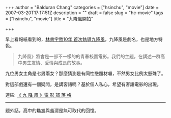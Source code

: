 +++
author = "Balduran Chang"
categories = ["hsinchu", "movie"]
date = 2007-03-20T17:17:51Z
description = ""
draft = false
slug = "hc-movie"
tags = ["hsinchu", "movie"]
title = "九降風開拍"

+++


早上看報紙看到的，[林書宇熬10年 首次執導九降風](http://www.libertytimes.com.tw/2007/new/mar/20/today-show19.htm "自由電子報 - 林書宇熬10年 首次執導九降風")，九降風是劇名，也是地方特色。

> 九降風》將會是一部不一樣的的青春校園電影。我們的主題，在講述一群高中男生友情、愛情與成長的故事。

九位男女主角是七男兩女？那麼猜測是有同性戀題材囉，不然男女比例太懸殊了。

對這部戲還有一個疑問，是講客語嗎？基於個人私心，希望有客語電影的出現。

連結: [《 九 降 風 》電 影 部 落 格](http://www.wretch.cc/blog/WindsTeam "《 九 降 風 》電 影 部 落 格 -")

- - - - - -

 題外話，高中的尷尬與羞澀是無可取代的回憶。

